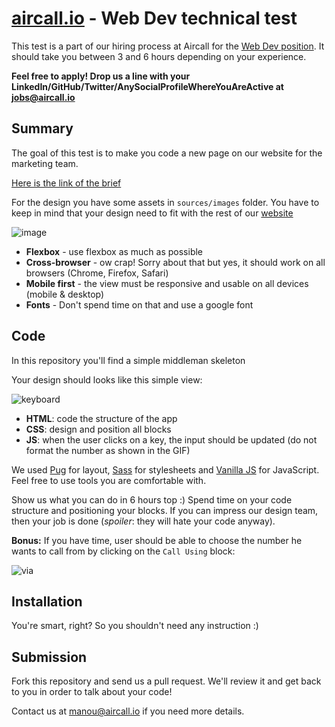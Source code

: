 # [aircall.io](https://aircall.io) - Web Dev technical test

This test is a part of our hiring process at Aircall for the [Web Dev position](https://www.welcometothejungle.co/companies/aircall/jobs/web-developer-junior_paris). It should take you between 3 and 6 hours depending on your experience.

**Feel free to apply! Drop us a line with your LinkedIn/GitHub/Twitter/AnySocialProfileWhereYouAreActive at jobs@aircall.io**



## Summary

The goal of this test is to make you code a new page on our website for the marketing team.

[Here is the link of the brief](https://docs.google.com/document/d/1Y-yKaza1ckRvZUuf7CsPRJaO-yEW9F0oqBc7M8j1BUE/edit?usp=sharing)

For the design you have some assets in `sources/images` folder.
You have to keep in mind that your design need to fit with the rest of our [website](https://aircall.io)

![image](https://cloud.githubusercontent.com/assets/630714/19034556/6bc905cc-8964-11e6-86d9-0234f782a59b.png)

- **Flexbox** - use flexbox as much as possible
- **Cross-browser** - ow crap! Sorry about that but yes, it should work on all browsers (Chrome, Firefox, Safari)
- **Mobile first** - the view must be responsive and usable on all devices (mobile & desktop)
- **Fonts** - Don't spend time on that and use a google font


## Code

In this repository you'll find a simple middleman skeleton

Your design should looks like this simple view:

![keyboard](https://cloud.githubusercontent.com/assets/630714/19038032/dc309e46-8979-11e6-9311-94ee61da1086.gif)

- **HTML**: code the structure of the app
- **CSS**: design and position all blocks
- **JS**: when the user clicks on a key, the input should be updated (do not format the number as shown in the GIF)

We used [Pug](https://github.com/pugjs/pug) for layout, [Sass](http://sass-lang.com/) for stylesheets and [Vanilla JS](http://vanilla-js.com/) for JavaScript. Feel free to use tools you are comfortable with.

Show us what you can do in 6 hours top :) Spend time on your code structure and positioning your blocks. If you can impress our design team, then your job is done (*spoiler*: they will hate your code anyway).

**Bonus:** If you have time, user should be able to choose the number he wants to call from by clicking on the `Call Using` block:

![via](https://cloud.githubusercontent.com/assets/630714/19038106/4d22e974-897a-11e6-843b-fabaee468bc9.gif)


## Installation

You're smart, right? So you shouldn't need any instruction :)


## Submission

Fork this repository and send us a pull request. We'll review it and get back to you in order to talk about your code!

Contact us at manou@aircall.io if you need more details.
